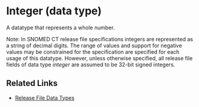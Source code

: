 # Integer (data type)

A datatype that represents a whole number.

Note: In SNOMED CT release file specifications integers are represented as a string of decimal digits. The range of values and support for negative values may be constrained for the specification are specified for each usage of this datatype. However, unless otherwise specified, all release file fields of data type _integer_ are assumed to be 32-bit signed integers.

## Related Links

* [Release File Data Types](../../../release-types-packages-and-files/3.1-common-features-of-all-release-files/3.1.2-release-file-data-types.md)
